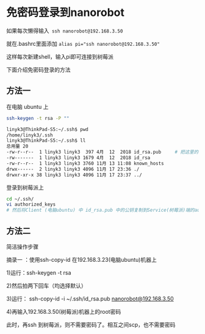 # 免密码登录到nanorobot

如果每次懒得输入` ssh nanorobot@192.168.3.50`

就在.bashrc里面添加 `alias pi="ssh nanorobot@192.168.3.50"`

这样每次新建shell，输入pi即可连接到树莓派

下面介绍免密码登录的方法

## 方法一

在电脑 ubuntu 上

```bash
ssh-keygen -t rsa -P ""
```

```bash
linyk3@ThinkPad-S5:~/.ssh$ pwd
/home/linyk3/.ssh
linyk3@ThinkPad-S5:~/.ssh$ ll
总用量 20
-rw-r--r--  1 linyk3 linyk3  397 4月  12  2018 id_rsa.pub     # 把这里的内容全部复制出来
-rw-------  1 linyk3 linyk3 1679 4月  12  2018 id_rsa
-rw-r--r--  1 linyk3 linyk3 3760 11月 13 11:08 known_hosts
drwx------  2 linyk3 linyk3 4096 11月 17 23:36 ./
drwxr-xr-x 38 linyk3 linyk3 4096 11月 17 23:37 ../
```

登录到树莓派上

```bash
cd ~/.ssh/
vi authorized_keys
# 然后将Client (电脑ubuntu) 中 id_rsa.pub 中的公钥复制到Service(树莓派)端的authorized_keys文件中即可
```

## 方法二

简洁操作步骤

摘录一 ：使用ssh-copy-id
在192.168.3.23(电脑ubuntu)机器上

1)运行：ssh-keygen -t rsa

2)然后拍两下回车（均选择默认）

3)运行： 
ssh-copy-id -i ~/.ssh/id_rsa.pub nanorobot@192.168.3.50

4)再输入192.168.3.50(树莓派)机器上的root密码

此时，再ssh 到树莓派，则不需要密码了。相互之间scp，也不需要密码
